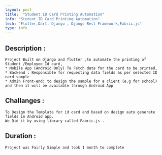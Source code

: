 ```yaml
---
layout: post
title:  "Student ID Card Printing Automation"
info: "Student ID Card Printing Automation"
tech: "Flutter,Dart, Django , Django Rest Framework,Fabric.js"
type: info
---
```


## Description :

    Project Built on Django and flutter ,to automate the printing of Student /Employee Id card,
    * Mobile App (Android Only) To Fetch data for the card to be printed,
    * Backend : Responsible for requesting data fields as per selected ID card sample 
    * Admin Front-end: to design the sample for a client (e.g for school) and then it will be available through Android App 



## Challanges :

    To Design the Template for id card and based on design auto generate fields in Android app.
    We Did it by using library called Fabric.js .




## Duration :
    Project was Fairly Simple and took 1 month to complete  

